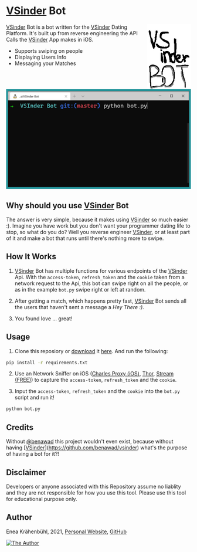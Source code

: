 # [VSinder](https://github.com/benawad/vsinder) Bot

<a href="https://github.com/3n3a/vsinder_bot">
    <img src="./readme-assets/logo.png" align="right" alt="Logo by 3n3a" width="120" height="178">
</a>

[VSinder](https://github.com/benawad/vsinder) Bot is a bot written for the [VSinder](https://github.com/benawad/vsinder) Dating Platform. It's built up from reverse engineering the API Calls the [VSinder](https://github.com/benawad/vsinder) App makes in iOS.

* Supports swiping on people
* Displaying Users Info
* Messaging your Matches

<p align="center">
  <img src="./readme-assets/screen1.png" alt="The Bot in Action" width="738">
</p>

## Why should you use [VSinder](https://github.com/benawad/vsinder) Bot

The answer is very simple, because it makes using [VSinder](https://github.com/benawad/vsinder) so much easier :). Imagine you have work but you don't want your programmer dating life to stop, so what do you do? Well you reverse engineer [VSinder](https://github.com/benawad/vsinder), or at least part of it and make a bot that runs until there's nothing more to swipe.

## How It Works

1. [VSinder](https://github.com/benawad/vsinder) Bot has multiple functions for various endpoints of the [VSinder](https://github.com/benawad/vsinder) Api. With the `access-token`, `refresh_token` and the `cookie` taken from a network request to the Api, this bot can swipe right on all the people, or as in the example `bot.py` swipe right or left at random.

2. After getting a match, which happens pretty fast, [VSinder](https://github.com/benawad/vsinder) Bot sends all the users that haven't sent a message a _Hey There :)_.

3. You found love ... great!

## Usage

1. Clone this reposiory or [download](https://github.com/3n3a/vsinder_bot/archive/master.zip) it [here](https://github.com/3n3a/vsinder_bot/archive/master.zip). And run the following:

```bash
pip install -r requirements.txt
```

2. Use an Network Sniffer on iOS ([Charles Proxy (iOS)](https://apps.apple.com/app/charles-proxy/id1134218562#?platform=iphone), [Thor](https://apps.apple.com/us/app/thor-http-sniffer-capture/id1210562295), [Stream (FREE)](https://apps.apple.com/us/app/stream-network-debug-tool/id1312141691)) to capture the `access-token`, `refresh_token` and the `cookie`.

3. Input the `access-token`, `refresh_token` and the `cookie` into the `bot.py` script and run it!

```bash
python bot.py
```

## Credits

Without [@benawad](https://github.com/benawad) this project wouldn't even exist, because without having [[VSinder](https://github.com/benawad/vsinder)](https://github.com/benawad/vsinder) what's the purpose of having a bot for it?!

## Disclaimer

Developers or anyone associated with this Repository assume no liablity and they are not responsible for how you use this tool.
Please use this tool for educational purpose only.

## Author

Enea Krähenbühl, 2021, [Personal Website](https://3n3a.ch), [GitHub](https://github.com/3n3a)

<a align="center" href="https://3n3a.ch">
  <img src="https://avatars1.githubusercontent.com/u/46775561?s=200" alt="The Author" width="200">
</a>